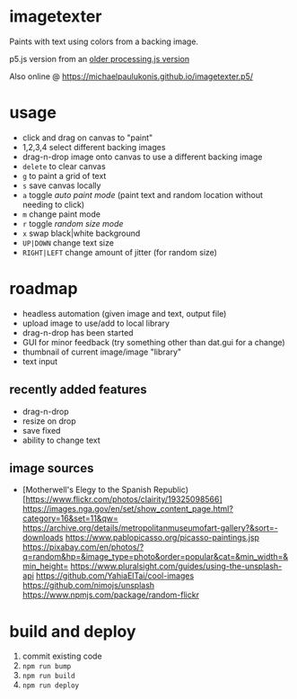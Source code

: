 # imagetexter
Paints with text using colors from a backing image.

p5.js version from an [older processing.js version](https://github.com/MichaelPaulukonis/processing/tree/master/2014/ImageTexter)

Also online @ https://michaelpaulukonis.github.io/imagetexter.p5/

# usage
 - click and drag on canvas to "paint"
 - 1,2,3,4 select different backing images
 - drag-n-drop image onto canvas to use a different backing image
 - `delete` to clear canvas
 - `g` to paint a grid of text
 - `s` save canvas locally
 - `a` toggle _auto paint mode_ (paint text and random location without needing to click)
 - `m` change paint mode
 - `r` toggle _random size mode_
 - `x` swap black|white background
 - `UP|DOWN` change text size
 - `RIGHT|LEFT` change amount of jitter (for random size)

# roadmap
 - headless automation (given image and text, output file)
 - upload image to use/add to local library
  - drag-n-drop has been started
 - GUI for minor feedback (try something other than dat.gui for a change)
  - thumbnail of current image/image "library"
  - text input


## recently added features
 - drag-n-drop
 - resize on drop
 - save fixed
 - ability to change text

## image sources
  - [Motherwell's Elegy to the Spanish Republic)[https://www.flickr.com/photos/clairity/19325098566]
https://images.nga.gov/en/set/show_content_page.html?category=16&set=11&qw=
https://archive.org/details/metropolitanmuseumofart-gallery?&sort=-downloads
https://www.pablopicasso.org/picasso-paintings.jsp
https://pixabay.com/en/photos/?q=random&hp=&image_type=photo&order=popular&cat=&min_width=&min_height=
https://www.pluralsight.com/guides/using-the-unsplash-api
https://github.com/YahiaElTai/cool-images
https://github.com/nimojs/unsplash
https://www.npmjs.com/package/random-flickr


# build and deploy
1. commit existing code
1. `npm run bump`
1. `npm run build`
1. `npm run deploy`



